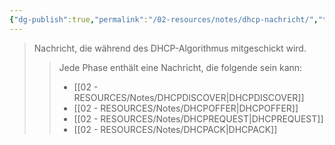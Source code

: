 ```yaml
---
{"dg-publish":true,"permalink":"/02-resources/notes/dhcp-nachricht/","tags":["netzwerk","netzwerk/protocol"],"noteIcon":"","updated":"2025-07-12T13:31:41.000+02:00"}
---
```


> Nachricht, die während des DHCP-Algorithmus mitgeschickt wird.
> 
>> Jede Phase enthält eine Nachricht, die folgende sein kann:
>>- [[02 - RESOURCES/Notes/DHCPDISCOVER\|DHCPDISCOVER]]
>>- [[02 - RESOURCES/Notes/DHCPOFFER\|DHCPOFFER]]
>>- [[02 - RESOURCES/Notes/DHCPREQUEST\|DHCPREQUEST]]
>>- [[02 - RESOURCES/Notes/DHCPACK\|DHCPACK]]
